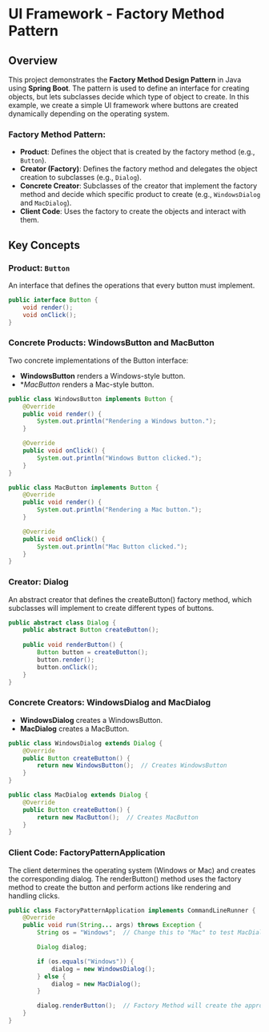 # UI Framework - Factory Method Pattern

## Overview

This project demonstrates the **Factory Method Design Pattern** in Java using **Spring Boot**. The pattern is used to define an interface for creating objects, but lets subclasses decide which type of object to create. In this example, we create a simple UI framework where buttons are created dynamically depending on the operating system.

### Factory Method Pattern:

- **Product**: Defines the object that is created by the factory method (e.g., `Button`).
- **Creator (Factory)**: Defines the factory method and delegates the object creation to subclasses (e.g., `Dialog`).
- **Concrete Creator**: Subclasses of the creator that implement the factory method and decide which specific product to create (e.g., `WindowsDialog` and `MacDialog`).
- **Client Code**: Uses the factory to create the objects and interact with them.

## Key Concepts

### Product: `Button`

An interface that defines the operations that every button must implement.

```java
public interface Button {
    void render();
    void onClick();
}
```

### Concrete Products: WindowsButton and MacButton
Two concrete implementations of the Button interface:

- **WindowsButton** renders a Windows-style button.
- **MacButton* renders a Mac-style button.

```java 
public class WindowsButton implements Button {
    @Override
    public void render() {
        System.out.println("Rendering a Windows button.");
    }

    @Override
    public void onClick() {
        System.out.println("Windows Button clicked.");
    }
}

public class MacButton implements Button {
    @Override
    public void render() {
        System.out.println("Rendering a Mac button.");
    }

    @Override
    public void onClick() {
        System.out.println("Mac Button clicked.");
    }
}
```

### Creator: Dialog
An abstract creator that defines the createButton() factory method, which subclasses will implement to create different types of buttons.
```java
public abstract class Dialog {
    public abstract Button createButton();
    
    public void renderButton() {
        Button button = createButton();
        button.render();
        button.onClick();
    }
}
```

### Concrete Creators: WindowsDialog and MacDialog
- **WindowsDialog** creates a WindowsButton.
- **MacDialog** creates a MacButton.
```java 
public class WindowsDialog extends Dialog {
    @Override
    public Button createButton() {
        return new WindowsButton();  // Creates WindowsButton
    }
}

public class MacDialog extends Dialog {
    @Override
    public Button createButton() {
        return new MacButton();  // Creates MacButton
    }
}
```
### Client Code: FactoryPatternApplication
The client determines the operating system (Windows or Mac) and creates the corresponding dialog. The renderButton() method uses the factory method to create the button and perform actions like rendering and handling clicks.
```Java
public class FactoryPatternApplication implements CommandLineRunner {
    @Override
    public void run(String... args) throws Exception {
        String os = "Windows";  // Change this to "Mac" to test MacDialog

        Dialog dialog;

        if (os.equals("Windows")) {
            dialog = new WindowsDialog();
        } else {
            dialog = new MacDialog();
        }

        dialog.renderButton();  // Factory Method will create the appropriate button
    }
}
```
